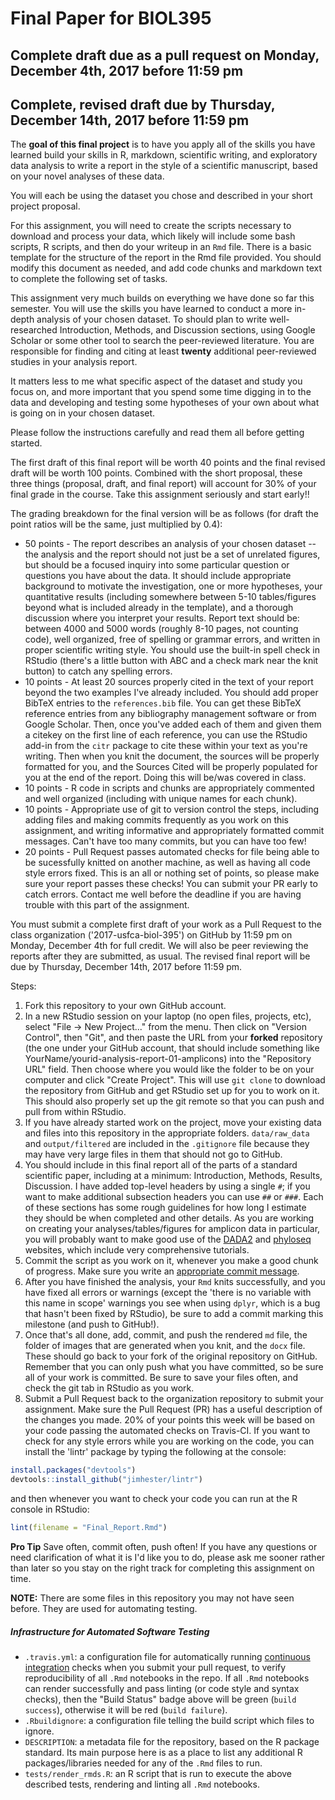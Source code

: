 # Final Paper for BIOL395
## Complete draft due as a pull request on Monday, December 4th, 2017 before 11:59 pm
## Complete, revised draft due by Thursday, December 14th, 2017 before 11:59 pm

The **goal of this final project** is to have you apply all of the skills you have learned build your skills in R, markdown, scientific writing, and exploratory data analysis to write a report in the style of a scientific manuscript, based on your novel analyses of these data.

You will each be using the dataset you chose and described in your short project proposal.

For this assignment, you will need to create the scripts necessary to download and process your data, which likely will include some bash scripts, R scripts, and then do your writeup in an `Rmd` file. There is a basic template for the structure of the report in the Rmd file provided. You should modify this document as needed, and add code chunks and markdown text to complete the following set of tasks.

This assignment very much builds on everything we have done so far this semester. You will use the skills you have learned to conduct a more in-depth analysis of your chosen dataset. To should plan to write well-researched Introduction, Methods, and Discussion sections, using Google Scholar or some other tool to search the peer-reviewed literature. You are responsible for finding and citing at least **twenty** additional peer-reviewed studies in your analysis report.

It matters less to me what specific aspect of the dataset and study you focus on, and more important that you spend some time digging in to the data and developing and testing some hypotheses of your own about what is going on in your chosen dataset.

Please follow the instructions carefully and read them all before getting started.

The first draft of this final report will be worth 40 points and the final revised draft will be worth 100 points. Combined with the short proposal, these three things (proposal, draft, and final report) will account for 30% of your final grade in the course. Take this assignment seriously and start early!!

The grading breakdown for the final version will be as follows (for draft the point ratios will be the same, just multiplied by 0.4):

* 50 points - The report describes an analysis of your chosen dataset -- the analysis and the report should not just be a set of unrelated figures, but should be a focused inquiry into some particular question or questions you have about the data. It should include appropriate background to motivate the investigation, one or more hypotheses, your quantitative results (including somewhere between 5-10 tables/figures beyond what is included already in the template), and a thorough discussion where you interpret your results. Report text should be: between 4000 and 5000 words (roughly 8-10 pages, not counting code), well organized, free of spelling or grammar errors, and written in proper scientific writing style. You should use the built-in spell check in RStudio (there's a little button with ABC and a check mark near the knit button) to catch any spelling errors.
* 10 points - At least 20 sources properly cited in the text of your report beyond the two examples I've already included. You should add proper BibTeX entries to the `references.bib` file. You can get these BibTeX reference entries from any bibliography management software or from Google Scholar. Then, once you've added each of them and given them a citekey on the first line of each reference, you can use the RStudio add-in from the `citr` package to cite these within your text as you're writing. Then when you knit the document, the sources will be properly formatted for you, and the Sources Cited will be properly populated for you at the end of the report. Doing this will be/was covered in class.
* 10 points - R code in scripts and chunks are appropriately commented and well organized (including with unique names for each chunk).
* 10 points - Appropriate use of git to version control the steps, including adding files and making commits frequently as you work on this assignment, and writing informative and appropriately formatted commit messages. Can't have too many commits, but you can have too few!
* 20 points - Pull Request passes automated checks for file being able to be sucessfully knitted on another machine, as well as having all code style errors fixed. This is an all or nothing set of points, so please make sure your report passes these checks! You can submit your PR early to catch errors. Contact me well before the deadline if you are having trouble with this part of the assignment.

You must submit a complete first draft of your work as a Pull Request to the class organization ('2017-usfca-biol-395') on GitHub by 11:59 pm on Monday, December 4th for full credit. We will also be peer reviewing the reports after they are submitted, as usual. The revised final report will be due by Thursday, December 14th, 2017 before 11:59 pm.

Steps:

1. Fork this repository to your own GitHub account.
1. In a new RStudio session on your laptop (no open files, projects, etc), select "File -> New Project..." from the menu. Then click on "Version Control", then "Git", and then paste the URL from your **forked** repository (the one under your GitHub account, that should include something like YourName/yourid-analysis-report-01-amplicons) into the "Repository URL" field. Then choose where you would like the folder to be on your computer and click "Create Project". This will use `git clone` to download the repository from GitHub and get RStudio set up for you to work on it. This should also properly set up the git remote so that you can push and pull from within RStudio.
1. If you have already started work on the project, move your existing data and files into this repository in the appropriate folders. `data/raw_data` and `output/filtered` are included in the `.gitignore` file because they may have very large files in them that should not go to GitHub.
1. You should include in this final report all of the parts of a standard scientific paper, including at a minimum: Introduction, Methods, Results, Discussion. I have added top-level headers by using a single `#`; if you want to make additional subsection headers you can use `##` or `###`. Each of these sections has some rough guidelines for how long I estimate they should be when completed and other details. As you are working on creating your analyses/tables/figures for amplicon data in particular, you will probably want to make good use of the [DADA2](https://benjjneb.github.io/dada2/tutorial.html) and [phyloseq](https://joey711.github.io/phyloseq/) websites, which include very comprehensive tutorials.
1. Commit the script as you work on it, whenever you make a good chunk of progress. Make sure you write an [appropriate commit message](https://chris.beams.io/posts/git-commit/).
1. After you have finished the analysis, your `Rmd` knits successfully, and you have fixed all errors or warnings (except the 'there is no variable with this name in scope' warnings you see when using `dplyr`, which is a bug that hasn't been fixed by RStudio), be sure to add a commit marking this milestone (and push to GitHub!).
1. Once that's all done, add, commit, and push the rendered `md` file, the folder of images that are generated when you knit, and the `docx` file. These should go back to your fork of the original repository on GitHub. Remember that you can only push what you have committed, so be sure all of your work is committed. Be sure to save your files often, and check the git tab in RStudio as you work.
2. Submit a Pull Request back to the organization repository to submit your assignment. Make sure the Pull Request (PR) has a useful description of the changes you made. 20% of your points this week will be based on your code passing the automated checks on Travis-CI. If you want to check for any style errors while you are working on the code, you can install the 'lintr' package by typing the following at the console:

```r
install.packages("devtools")
devtools::install_github("jimhester/lintr")
```

and then whenever you want to check your code you can run at the R console in RStudio:

```r
lint(filename = "Final_Report.Rmd")
```

**Pro Tip** Save often, commit often, push often! If you have any questions or need clarification of what it is I'd like you to do, please ask me sooner rather than later so you stay on the right track for completing this assignment on time.

**NOTE:** There are some files in this repository you may not have seen before. They are used for automating testing.

##### Infrastructure for Automated Software Testing

- `.travis.yml`: a configuration file for automatically running [continuous integration](https://travis-ci.com) checks when you submit your pull request, to verify reproducibility of all `.Rmd` notebooks in the repo.  If all `.Rmd` notebooks can render successfully and pass linting (or code style and syntax checks), then the "Build Status" badge above will be green (`build success`), otherwise it will be red (`build failure`).
- `.Rbuildignore`: a configuration file telling the build script which files to ignore.
- `DESCRIPTION`: a metadata file for the repository, based on the R package standard. Its main purpose here is as a place to list any additional R packages/libraries needed for any of the `.Rmd` files to run.
- `tests/render_rmds.R`: an R script that is run to execute the above described tests, rendering and linting all `.Rmd` notebooks.

